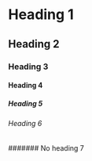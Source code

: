 # Heading 1
## Heading 2
### Heading 3
#### Heading 4
##### Heading 5
###### Heading 6
####### No heading 7